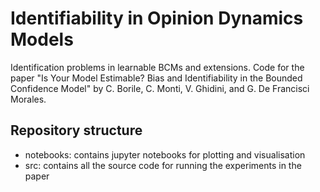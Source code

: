 # Identifiability in Opinion Dynamics Models

Identification problems in learnable BCMs and extensions. Code for the paper "Is Your Model Estimable? Bias and Identifiability in the Bounded Confidence Model" by C. Borile, C. Monti, V. Ghidini, and G. De Francisci Morales.

## Repository structure

- notebooks: contains jupyter notebooks for plotting and visualisation
- src: contains all the source code for running the experiments in the paper